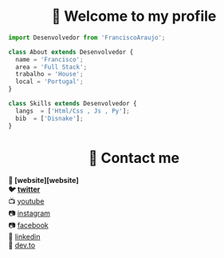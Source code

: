 <h1 align="center">👋 Welcome to my profile</h1>

```js
import Desenvolvedor from 'FranciscoAraujo';

class About extends Desenvolvedor {
  name = 'Francisco';
  area = 'Full Stack';
  trabalho = 'House';
  local = 'Portugal';
}

class Skills extends Desenvolvedor {
  langs  = ['Html/Css , Js , Py'];
  bib  = ['Disnake'];
}
```

<h1 align="center">👋 Contact me</h1>

**🏡  [website][website]  <br>**
**🐦  [twitter](https://twitter.com/Francisc0Araujo) <br>**
📺  [youtube](https://www.youtube.com/channel/UCuhxnE77D801NVH-S-w4K6w)  <br>
📷  [instagram](https://www.instagram.com/francisco.araujo_2/?theme=dark)  <br>
📷  [facebook](https://www.facebook.com/profile.php?id=100028511225457)  <br>
👔  [linkedin](https://www.linkedin.com/in/francisco-ara%C3%BAjo-255103241/) <br>
👔  [dev.to](https://dev.to/franciscoaraujo) <br>



